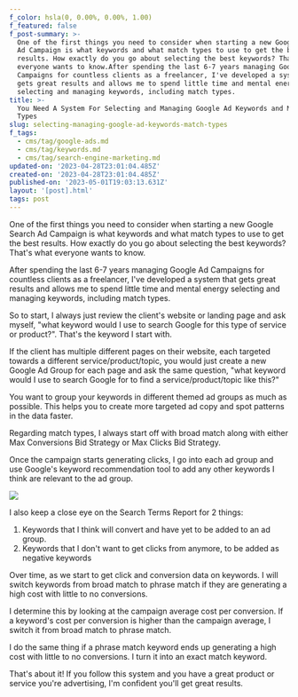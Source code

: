 ```yaml
---
f_color: hsla(0, 0.00%, 0.00%, 1.00)
f_featured: false
f_post-summary: >-
  One of the first things you need to consider when starting a new Google Search
  Ad Campaign is what keywords and what match types to use to get the best
  results. How exactly do you go about selecting the best keywords? That's what
  everyone wants to know.After spending the last 6-7 years managing Google Ad
  Campaigns for countless clients as a freelancer, I've developed a system that
  gets great results and allows me to spend little time and mental energy
  selecting and managing keywords, including match types.
title: >-
  You Need A System For Selecting and Managing Google Ad Keywords and Match
  Types
slug: selecting-managing-google-ad-keywords-match-types
f_tags:
  - cms/tag/google-ads.md
  - cms/tag/keywords.md
  - cms/tag/search-engine-marketing.md
updated-on: '2023-04-28T23:01:04.485Z'
created-on: '2023-04-28T23:01:04.485Z'
published-on: '2023-05-01T19:03:13.631Z'
layout: '[post].html'
tags: post
---
```


One of the first things you need to consider when starting a new Google Search Ad Campaign is what keywords and what match types to use to get the best results. How exactly do you go about selecting the best keywords? That's what everyone wants to know.

After spending the last 6-7 years managing Google Ad Campaigns for countless clients as a freelancer, I've developed a system that gets great results and allows me to spend little time and mental energy selecting and managing keywords, including match types.

So to start, I always just review the client's website or landing page and ask myself, "what keyword would I use to search Google for this type of service or product?". That's the keyword I start with.

If the client has multiple different pages on their website, each targeted towards a different service/product/topic, you would just create a new Google Ad Group for each page and ask the same question, "what keyword would I use to search Google for to find a service/product/topic like this?"  
  
You want to group your keywords in different themed ad groups as much as possible. This helps you to create more targeted ad copy and spot patterns in the data faster.

Regarding match types, I always start off with broad match along with either Max Conversions Bid Strategy or Max Clicks Bid Strategy.

Once the campaign starts generating clicks, I go into each ad group and use Google's keyword recommendation tool to add any other keywords I think are relevant to the ad group.

![](https://uploads-ssl.webflow.com/643ef3037ed557253b9bbcfe/644c5008ec8514c2e7d9820d_CleanShot-2022-02-05-at-15.59.29%402x.png)

I also keep a close eye on the Search Terms Report for 2 things:

1.  Keywords that I think will convert and have yet to be added to an ad group.
2.  Keywords that I don't want to get clicks from anymore, to be added as negative keywords

Over time, as we start to get click and conversion data on keywords. I will switch keywords from broad match to phrase match if they are generating a high cost with little to no conversions.  

I determine this by looking at the campaign average cost per conversion. If a keyword's cost per conversion is higher than the campaign average, I switch it from broad match to phrase match.

I do the same thing if a phrase match keyword ends up generating a high cost with little to no conversions. I turn it into an exact match keyword.

That's about it! If you follow this system and you have a great product or service you're advertising, I'm confident you'll get great results.

‍
